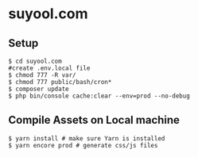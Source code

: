 # suyool.com

## Setup
```
$ cd suyool.com
#create .env.local file
$ chmod 777 -R var/
$ chmod 777 public/bash/cron*
$ composer update
$ php bin/console cache:clear --env=prod --no-debug
```

## Compile Assets on Local machine
```
$ yarn install # make sure Yarn is installed
$ yarn encore prod # generate css/js files
```
